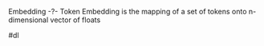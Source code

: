 Embedding
-?-
Token Embedding is the mapping of a set of tokens onto n-dimensional vector of floats <!--SR:!2025-05-30,119,290-->

#dl

